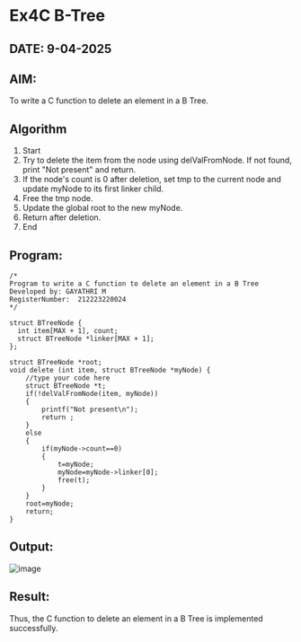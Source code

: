 # Ex4C B-Tree
## DATE: 9-04-2025
## AIM:
To write a C function to delete an element in a B Tree.
## Algorithm

1. Start 
2. Try to delete the item from the node using delValFromNode. If not found, print "Not 
present" and return. 
3. If the node's count is 0 after deletion, set tmp to the current node and update myNode to its 
first linker child. 
4. Free the tmp node. 
5. Update the global root to the new myNode. 
6. Return after deletion. 
7. End 

## Program:
```
/*
Program to write a C function to delete an element in a B Tree
Developed by: GAYATHRI M
RegisterNumber:  212223220024
*/

struct BTreeNode {
  int item[MAX + 1], count;
  struct BTreeNode *linker[MAX + 1];
};

struct BTreeNode *root;
void delete (int item, struct BTreeNode *myNode) {
    //type your code here
    struct BTreeNode *t;
    if(!delValFromNode(item, myNode))
    {
        printf("Not present\n");
        return ;
    }
    else
    {
        if(myNode->count==0)
        {
            t=myNode;
            myNode=myNode->linker[0];
            free(t);
        }
    }
    root=myNode;
    return;
}

```

## Output:
![image](https://github.com/user-attachments/assets/fc546277-c38c-4d59-8f1e-f211661f64f9)



## Result:
Thus, the C function to delete an element in a B Tree is implemented successfully.
